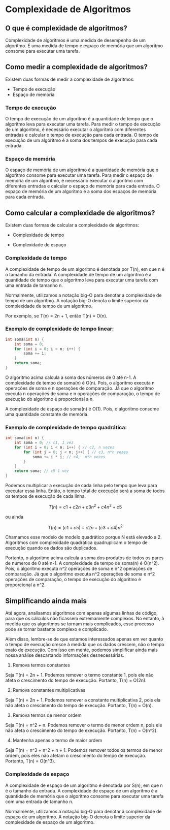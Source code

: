 # Complexidade de Algoritmos 

## O que é complexidade de algoritmos?

Complexidade de algoritmos é uma medida de desempenho de um algoritmo. É uma medida de tempo e espaço de memória que um algoritmo consome para executar uma tarefa.

## Como medir a complexidade de algoritmos?

Existem duas formas de medir a complexidade de algoritmos:

- Tempo de execução
- Espaço de memória

### Tempo de execução

O tempo de execução de um algoritmo é a quantidade de tempo que o algoritmo leva para executar uma tarefa. Para medir o tempo de execução de um algoritmo, é necessário executar o algoritmo com diferentes entradas e calcular o tempo de execução para cada entrada. O tempo de execução de um algoritmo é a soma dos tempos de execução para cada entrada.

### Espaço de memória

O espaço de memória de um algoritmo é a quantidade de memória que o algoritmo consome para executar uma tarefa. Para medir o espaço de memória de um algoritmo, é necessário executar o algoritmo com diferentes entradas e calcular o espaço de memória para cada entrada. O espaço de memória de um algoritmo é a soma dos espaços de memória para cada entrada.

## Como calcular a complexidade de algoritmos?

Existem duas formas de calcular a complexidade de algoritmos:

- Complexidade de tempo

- Complexidade de espaço

### Complexidade de tempo

A complexidade de tempo de um algoritmo é denotada por T(n), em que n é o tamanho da entrada. A complexidade de tempo de um algoritmo é a quantidade de tempo que o algoritmo leva para executar uma tarefa com uma entrada de tamanho n. 

Normalmente, utilizamos a notação big-O para denotar a complexidade de tempo de um algoritmo. A notação big-O denota o limite superior da complexidade de tempo de um algoritmo. 

Por exemplo, se T(n) = 2n + 1, então T(n) = O(n).

### Exemplo de complexidade de tempo linear: 

```c
int soma(int n) {
    int soma = 0;
    for (int i = 0; i < n; i++) {
        soma += i;
    }
    return soma;
}
```

O algoritmo acima calcula a soma dos números de 0 até n-1. A complexidade de tempo de soma(n) é O(n). Pois, o algoritmo executa n operações de soma e n operações de comparação. Já que o algoritmo executa n operações de soma e n operações de comparação, o tempo de execução do algoritmo é proporcional a n. 

A complexidade de espaço de soma(n) é O(1). Pois, o algoritmo consome uma quantidade constante de memória. 

### Exemplo de complexidade de tempo quadrática: 

```c
int soma(int n) {
    int soma = 0; // c1, 1 vez
    for (int i = 0; i < n; i++) { // c2, n vezes
        for (int j = 0; j < n; j++) { // c3, n*n vezes
            soma += i * j; // c4,  n*n vezes
        }
    }
    return soma; // c5 1 vez
}
```

Podemos multiplicar a execução de cada linha pelo tempo que leva para executar essa linha. Então, o tempo total de execução será a soma de todos os tempos de execução de cada linha. 

$$
T(n) = c1 + c2n + c3n^2 + c4n^2 + c5
$$

ou ainda

$$
T(n) = (c1 + c5) + c2n + (c3 + c4)n^2
$$

Chamamos esse modelo de modelo quadrático porque N está elevado a 2. Algoritmos com complexidade quadrática quadruplicam o tempo de execução quando os dados são duplicados.

Portanto, o algoritmo acima calcula a soma dos produtos de todos os pares de números de 0 até n-1. A complexidade de tempo de soma(n) é O(n^2). Pois, o algoritmo executa n^2 operações de soma e n^2 operações de comparação. Já que o algoritmo executa n^2 operações de soma e n^2 operações de comparação, o tempo de execução do algoritmo é proporcional a n^2.

## Simplificando ainda mais

Até agora, analisamos algoritmos com apenas algumas linhas de código, para que os cálculos não ficassem extremamente complexos. No entanto, à medida que os algoritmos se tornam mais complicados, esse processo pode se tornar bastante complexo e complicado.

Além disso, lembre-se de que estamos interessados apenas em ver quanto o tempo de execução cresce à medida que os dados crescem, não o tempo exato de execução. Com isso em mente, podemos simplificar ainda mais nossa análise descartando informações desnecessárias.

1. Remova termos constantes

Seja T(n) = 2n + 1. Podemos remover o termo constante 1, pois ele não afeta o crescimento do tempo de execução. Portanto, T(n) = O(2n).

2. Remova constantes multiplicativas

Seja T(n) = 2n + 1. Podemos remover a constante multiplicativa 2, pois ela não afeta o crescimento do tempo de execução. Portanto, T(n) = O(n).

3. Remova termos de menor ordem

Seja T(n) = n^2 + n. Podemos remover o termo de menor ordem n, pois ele não afeta o crescimento do tempo de execução. Portanto, T(n) = O(n^2).

4. Mantenha apenas o termo de maior ordem

Seja T(n) = n^3 + n^2 + n + 1. Podemos remover todos os termos de menor ordem, pois eles não afetam o crescimento do tempo de execução. Portanto, T(n) = O(n^3).


### Complexidade de espaço

A complexidade de espaço de um algoritmo é denotada por S(n), em que n é o tamanho da entrada. A complexidade de espaço de um algoritmo é a quantidade de memória que o algoritmo consome para executar uma tarefa com uma entrada de tamanho n.

Normalmente, utilizamos a notação big-O para denotar a complexidade de espaço de um algoritmo. A notação big-O denota o limite superior da complexidade de espaço de um algoritmo. 


